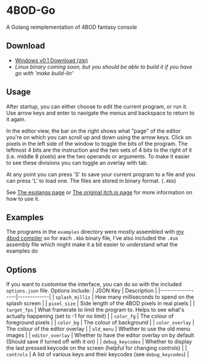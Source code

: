 # 4BOD-Go
A Golang reimplementation of 4BOD fantasy console

## Download
- [Windows v0.1 Download (zip)](https://github.com/Sam36502/4BOD-Go/releases/download/v0.1.0/4BOD-Go_Win_0.1.zip)
- *Linux binary coming soon, but you should be able to build it if you have go with 'make build-lin'*

## Usage
After startup, you can either choose to edit the current
program, or run it. Use arrow keys and enter to navigate
the menus and backspace to return to it again.

In the editor
view, the bar on the right shows what "page" of the editor
you're on which you can scroll up and down using the arrow keys.
Click on pixels in the left side of the window to toggle the bits
of the program. The leftmost 4 bits are the instruction and the
two sets of 4 bits to the right of it (i.e. middle 8 pixels) are
the two operands or arguments. To make it easier to see these divisions
you can toggle an overlay with tab.

At any point you can press 'S' to save your current program to a file
and you can press 'L' to load one. The files are stored in binary format. (`.4bb`)

See [The esolangs page](https://esolangs.org/wiki/4BOD) or
[The original itch.io page](https://puarsliburf.itch.io/4bod-fantaly-console) for more
information on how to use it.

## Examples
The programs in the `examples` directory were mostly assembled with [my 4bod compiler](https://github.com/Sam36502/4BOD-Assembler)
so for each `.4bb` binary file, I've also included the `.4sm` assembly file which might
make it a bit easier to understand what the examples do

## Options
If you want to customise the interface, you can do so with the included `options.json` file.
Options include:
| JSON Key         | Description |
|------------------|-------------|
| `splash_millis`  | How many milliseconds to spend on the splash screen |
| `pixel_size`     | Side length of the 4BOD pixels in real pixels |
| `target_fps`     | What framerate to limit the program to. Helps to see what's actually happening (set to -1 for no limit) |
| `color_fg`       | The colour of foreground pixels |
| `color_bg`       | The colour of background |
| `color_overlay`  | The colour of the editor overlay |
| `old_menu`       | Whether to use the old menu images |
| `editor_overlay` | Whether to have the editor overlay on by default (Should save if turned off with it on) |
| `debug_keycodes` | Whether to display the last pressed keycode on the screen (helpful for changing controls) |
| `controls`       | A list of various keys and their keycodes (see `debug_keycodes`) |
